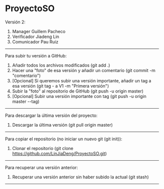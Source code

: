 # ProyectoSO

Versión 2:

1. Manager Guillem Pacheco
2. Verificador Jiadeng Lin
3. Comunicador Pau Ruiz

------------------------------------------------------------------------------------------------------------------------------------------------------------------------------------
Para subir tu versión a GitHub: 

1. Añadir todos los archivos modificados (git add .)
2. Hacer una "foto" de esa versión y añadir un comentario (git commit -m "comentario")
3. [Opcional] Si queremos subir una versión importante, añadir un tag a esa versión (git tag - a V1 -m "Primera versión")
4. Subir la "foto" al repositorio de GitHub (git push -u origin master)
5. [Opcional] Subir una versión importante con tag (git push -u origin master --tag)
------------------------------------------------------------------------------------------------------------------------------------------------------------------------------------
Para descargar la última versión del proyecto:

1. Descargar la última versión (git pull origin master)
------------------------------------------------------------------------------------------------------------------------------------------------------------------------------------
Para copiar el repositorio (no iniciar un nuevo git (git init)):

1. Clonar el repositorio (git clone https://github.com/LinJiaDeng/ProyectoSO.git)
------------------------------------------------------------------------------------------------------------------------------------------------------------------------------------
Para recuperar una versión anterior:

1. Recuperar una versión anterior sin haber subido la actual (git stash)
------------------------------------------------------------------------------------------------------------------------------------------------------------------------------------
